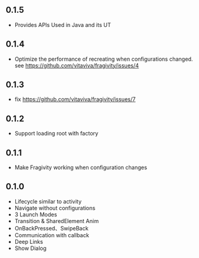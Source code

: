 ## 0.1.5
* Provides APIs Used in Java and its UT

## 0.1.4
* Optimize the performance of recreating when configurations changed. see https://github.com/vitaviva/fragivity/issues/4

## 0.1.3
* fix https://github.com/vitaviva/fragivity/issues/7

## 0.1.2
* Support loading root with factory 

## 0.1.1
* Make Fragivity working when configuration changes

## 0.1.0
* Lifecycle similar to activity
* Navigate without configurations
* 3 Launch Modes
* Transition & SharedElement Anim
* OnBackPressed、SwipeBack
* Communication with callback
* Deep Links
* Show Dialog